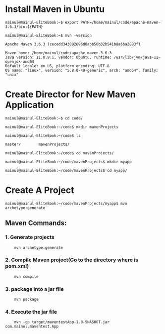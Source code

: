 # Install Maven in Ubuntu

```
mainul@mainul-EliteBook:~$ export PATH=/home/mainul/code/apache-maven-3.6.3/bin:${PATH}

mainul@mainul-EliteBook:~$ mvn -version
```

```
Apache Maven 3.6.3 (cecedd343002696d0abb50b32b541b8a6ba2883f)

Maven home: /home/mainul/code/apache-maven-3.6.3
Java version: 11.0.9.1, vendor: Ubuntu, runtime: /usr/lib/jvm/java-11-openjdk-amd64
Default locale: en_US, platform encoding: UTF-8
OS name: "linux", version: "5.8.0-40-generic", arch: "amd64", family: "unix"
```

# Create Director for New Maven Application 

```
mainul@mainul-EliteBook:~$ cd code/

mainul@mainul-EliteBook:~/code$ mkdir mavenProjects

mainul@mainul-EliteBook:~/code$ ls

master/        mavenProjects/ 
```

```
mainul@mainul-EliteBook:~/code$ cd mavenProjects/

mainul@mainul-EliteBook:~/code/mavenProjects$ mkdir myapp

mainul@mainul-EliteBook:~/code/mavenProjects$ cd myapp/
```
# Create A Project

```
mainul@mainul-EliteBook:~/code/mavenProjects/myapp$ mvn archetype:generate
```


## Maven Commands:

### 1. Generate projects
	
		mvn archetype:generate

### 2. Compile Maven project(Go to the directory where is pom.xml)
	
		mvn compile


### 3. package into a jar file

		mvn package 

### 4. Execute the jar file

		mvn -cp target/maventestApp-1.0-SNASHOT.jar com.mainul.maventest.App

